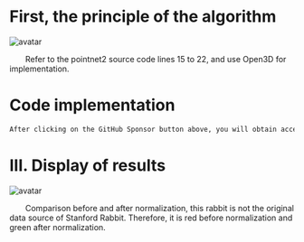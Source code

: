 #  First, the principle of the algorithm 

 ![avatar]( 4407c48bc7d748ce9f5bb3d0700114f7.png) 

   Refer to the pointnet2 source code lines 15 to 22, and use Open3D for implementation.  

#  Code implementation 

  ```python  
After clicking on the GitHub Sponsor button above, you will obtain access permissions to my private code repository ( https://github.com/slowlon/my_code_bar ) to view this blog code. By searching the code number of this blog, you can find the code you need, code number is: 2024020309574479151
  ```  
#  III. Display of results 

 ![avatar]( 94f3ba11bbe04b21ae1d303132604d04.png) 

   Comparison before and after normalization, this rabbit is not the original data source of Stanford Rabbit. Therefore, it is red before normalization and green after normalization.  

